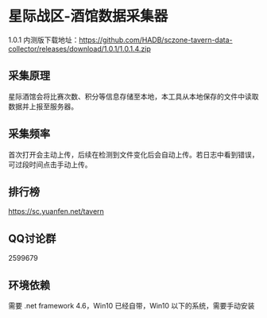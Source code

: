# 星际战区-酒馆数据采集器

1.0.1 内测版下载地址：https://github.com/HADB/sczone-tavern-data-collector/releases/download/1.0.1/1.0.1.4.zip

## 采集原理
星际酒馆会将比赛次数、积分等信息存储至本地，本工具从本地保存的文件中读取数据并上报至服务器。

## 采集频率
首次打开会主动上传，后续在检测到文件变化后会自动上传。若日志中看到错误，可过段时间点击手动上传。

## 排行榜
https://sc.yuanfen.net/tavern

## QQ讨论群
2599679

## 环境依赖
需要 .net framework 4.6，Win10 已经自带，Win10 以下的系统，需要手动安装
